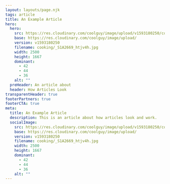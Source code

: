 ```yaml
---
layout: layouts/page.njk
tags: article
title: An Example Article
hero:
  hero:
    src: https://res.cloudinary.com/coolguy/image/upload/v1593180250/cooking/_S1A2669_htjv4h.jpg
    base: https://res.cloudinary.com/coolguy/image/upload/
    version: v1593180250
    filename: cooking/_S1A2669_htjv4h.jpg
    width: 2500
    height: 1667
    dominant:
      - 42
      - 44
      - 36
    alt: ""
  preHeader: An article about
  header: How Articles Look
transparentHeader: true
footerPartners: true
footerCTA: true
meta:
  title: An Example Article
  description: This is an article about how articles look and work.
  socialImage:
    src: https://res.cloudinary.com/coolguy/image/upload/v1593180250/cooking/_S1A2669_htjv4h.jpg
    base: https://res.cloudinary.com/coolguy/image/upload/
    version: v1593180250
    filename: cooking/_S1A2669_htjv4h.jpg
    width: 2500
    height: 1667
    dominant:
      - 42
      - 44
      - 36
    alt: ""
---
```

